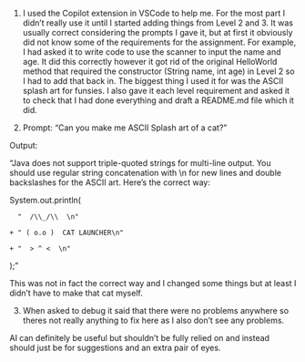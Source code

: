 1) I used the Copilot extension in VSCode to help me. For the most part I didn’t really use it until I started adding things from Level 2 and 3. It was usually correct considering the prompts I gave it, but at first it obviously did not know some of the requirements for the assignment. For example, I had asked it to write code to use the scanner to input the name and age. It did this correctly however it got rid of the original HelloWorld method that required the constructor (String name, int age) in Level 2 so I had to add that back in. The biggest thing I used it for was the ASCII splash art for funsies. I also gave it each level requirement and asked it to check that I had done everything and draft a README.md file which it did.  

2) Prompt: “Can you make me ASCII Splash art of a cat?” 

Output: 

“Java does not support triple-quoted strings for multi-line output. You should use regular string concatenation with \n for new lines and double backslashes for the ASCII art. Here’s the correct way: 

System.out.println( 

      "  /\\_/\\  \n" 

    + " ( o.o )  CAT LAUNCHER\n" 

    + "  > ^ <  \n" 

);” 

This was not in fact the correct way and I changed some things but at least I didn’t have to make that cat myself. 

3) When asked to debug it said that there were no problems anywhere so theres not really anything to fix here as I also don’t see any problems.  

AI can definitely be useful but shouldn’t be fully relied on and instead should just be for suggestions and an extra pair of eyes. 